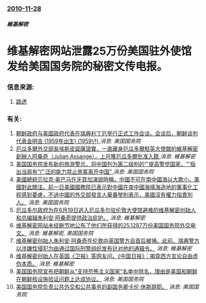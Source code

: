 ### [2010-11-28](/news/2010/11/28/index.md)

##### 維基解密
#  维基解密网站泄露25万份美国驻外使馆发给美国国务院的秘密文传电报。 




### 信息来源:

1. [路透](http://cn.reuters.com/article/CNAnalysesNews/idCNCHINA-3414020101129)

### 有关:

1. [ 朝鲜政府与美国政府代表在瑞典利丁厄举行正式工作会谈。会谈后，朝鲜谈判代表金明吉 (1959年出生) (1959년) ](/zh/news/2019/10/5/朝鲜政府与美国政府代表在瑞典利丁厄举行正式工作会谈-会谈后-朝鲜谈判代表金明吉-1959年出生-1959년.md) _消息: 美国国务院_
2. [ 厄瓜多爾外交部長埃斯皮諾薩證實，一直藏身厄瓜多爾駐英大使館的維基解密創辦人阿桑奇（Julian Assange），上月獲厄瓜多爾批准入籍 ](/zh/news/2018/01/11/厄瓜多爾外交部長埃斯皮諾薩證實-一直藏身厄瓜多爾駐英大使館的維基解密創辦人阿桑奇-Julian-Assange-上月.md) _消息: 維基解密_
3. [美国国务院发布新的旅游警示，将中国列为第二级别的"'提高警觉国家，"'指出当局有“广泛的能力禁止旅客离开中国” ](/zh/news/2018/01/10/美国国务院发布新的旅游警示-将中国列为第二级别的-提高警觉国家-指出当局有-广泛的能力禁止旅客离开中国.md) _消息: 美国国务院_
4. [美國總統贝拉克·奥巴马在牙買加演說時稱，中國不可在南中國海以大欺小，美國對此關注。前一日美國國務院已表示對中國在南中國海填海造地的軍事化工程感到憂慮，不過中國的外交部發言人華春瑩則表示，美國沒有權力指責別人。](/zh/news/2015/04/7/美國總統贝拉克-奥巴马在牙買加演說時稱-中國不可在南中國海以大欺小-美國對此關注-前一日美國國務院已表示對中國在南中國海.md) _消息: 美国国务院_
5. [厄瓜多尔政府为在6月19日逃入厄瓜多尔驻伦敦大使馆避难的维基解密创始人和总编辑朱利安·阿桑奇提供政治庇护。](/zh/news/2012/08/16/厄瓜多尔政府为在6月19日逃入厄瓜多尔驻伦敦大使馆避难的维基解密创始人和总编辑朱利安-阿桑奇提供政治庇护.md) _消息: 維基解密_
6. [维基解密网站未经删节地公布了他们所获得的25.1287万份美国国务院外交电文。](/zh/news/2011/09/2/维基解密网站未经删节地公布了他们所获得的251287万份美国国务院外交电文.md) _消息: 維基解密, 美国国务院_
7. [ 维基解密创始人朱利安·阿桑奇在伦敦向英国警方自首后被捕。此前，瑞典警方以涉嫌性侵犯为由通过国际刑警组织发布针对他的通辑令。](/zh/news/2010/12/7/维基解密创始人朱利安-阿桑奇在伦敦向英国警方自首后被捕-此前-瑞典警方以涉嫌性侵犯为由通过国际刑警组织发布针对他的通辑.md) _消息: 維基解密_
8. [ 维基解密创始人在英国《卫报》答网友问。《中国日报》：揭穿西方言论自由虚伪本质。](/zh/news/2010/12/3/维基解密创始人在英国-卫报-答网友问-中国日报-揭穿西方言论自由虚伪本质.md) _消息: 維基解密_
9. [美国国务院宣布把朝鲜从“支持恐怖主义国家”名单中除名，理由是美国和朝鲜在朝鲜核设施验证问题上达成协议。](/zh/news/2008/10/11/美国国务院宣布把朝鲜从-支持恐怖主义国家-名单中除名-理由是美国和朝鲜在朝鲜核设施验证问题上达成协议.md) _消息: 美国国务院_
10. [美国国务院负责公共外交和公共事务的副国务卿卡伦·休斯辞职。](/zh/news/2007/10/31/美国国务院负责公共外交和公共事务的副国务卿卡伦-休斯辞职.md) _消息: 美国国务院_
